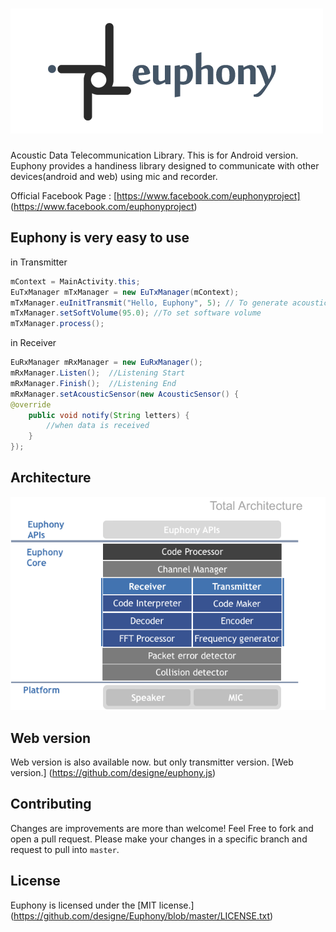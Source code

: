 ![euphony_logo](assets/euphony_logo.png)
========

Acoustic Data Telecommunication Library. This is for Android version.  
Euphony provides a handiness library designed to communicate with other devices(android and web) using mic and recorder.  

Official Facebook Page : [https://www.facebook.com/euphonyproject] (https://www.facebook.com/euphonyproject)

## Euphony is very easy to use

in Transmitter
```java
mContext = MainActivity.this;
EuTxManager mTxManager = new EuTxManager(mContext);
mTxManager.euInitTransmit("Hello, Euphony", 5); // To generate acoustic data "Hello, Euphony" for 5 times.
mTxManager.setSoftVolume(95.0); //To set software volume
mTxManager.process();
```

in Receiver
```java
EuRxManager mRxManager = new EuRxManager();
mRxManager.Listen();  //Listening Start
mRxManager.Finish();  //Listening End
mRxManager.setAcousticSensor(new AcousticSensor() {
@override
    public void notify(String letters) {
        //when data is received
    }
});
```

## Architecture
![euphony_architecture](assets/euphony_architecture.png)

## Web version
Web version is also available now. but only transmitter version. [Web version.] (https://github.com/designe/euphony.js)

## Contributing
Changes are improvements are more than welcome! Feel Free to fork and open a pull request. Please make your changes in a specific branch and request to pull into `master`.

## License
Euphony is licensed under the [MIT license.] (https://github.com/designe/Euphony/blob/master/LICENSE.txt)
